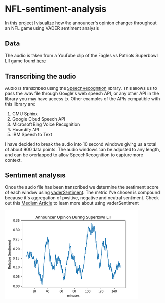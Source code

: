 # NFL-sentiment-analysis
In this project I visualize how the announcer's opinion changes throughout an NFL game using VADER sentiment analysis

## Data
The audio is taken from a YouTube clip of the Eagles vs Patriots Superbowl LII game found [here](https://www.youtube.com/watch?v=0FF_DbJ3G68)

## Transcribing the audio
Audio is transcribed using the [SpeechRecognition](https://pypi.org/project/SpeechRecognition/) library. This allows us to pass the .wav file through Google's web speech API, or any other API in the library you may have access to. Other examples of the APIs compatible with this library are:

1. CMU Sphinx 
2. Google Cloud Speech API
3. Microsoft Bing Voice Recognition
4. Houndify API
5. IBM Speech to Text

I have decided to break the audio into 10 second windows giving us a total of about 900 data points. The audio windows can be adjusted to any length, and can be overlapped to allow SpeechRecognition to capture more context.
## Sentiment analysis
Once the audio file has been transcribed we determine the sentiment score of each window using [vaderSentiment](https://pypi.org/project/vaderSentiment/). The metric I've chosen is compound because it's aggregation of positive, negative and neutral sentiment. Check out this [Medium Article](https://medium.com/analytics-vidhya/simplifying-social-media-sentiment-analysis-using-vader-in-python-f9e6ec6fc52f) to learn more about using vaderSentiment 


![](sbLII.png)

